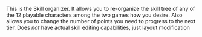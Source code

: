 This is the Skill organizer.
It allows you to re-organize the skill tree of any of the 12 playable characters among the two games how you desire.
Also allows you to change the number of points you need to progress to the next tier.
Does *not* have actual skill editing capabilities, just layout modification